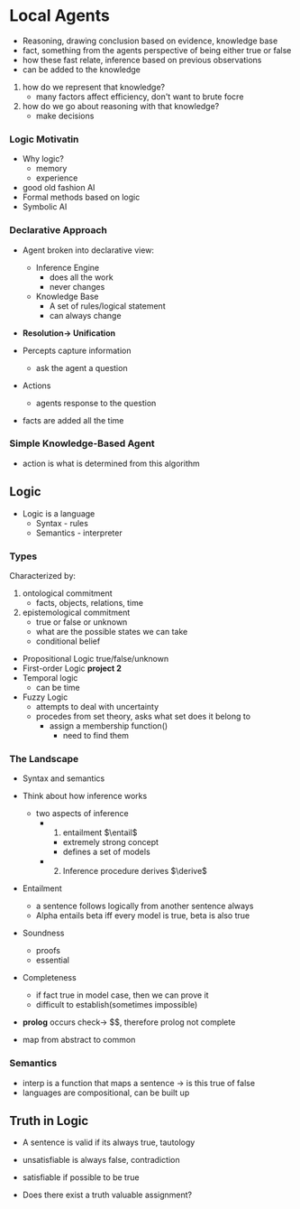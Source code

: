 # Local Agents
* Reasoning, drawing conclusion based on evidence, knowledge base 
* fact, something from the agents perspective of being either true or false
* how these fast relate, inference based on previous observations
* can be added to the knowledge
1. how do we represent that knowledge?
    * many factors affect efficiency, don't want to brute focre
2. how do we go about reasoning with that knowledge?
    * make decisions
### Logic Motivatin
* Why logic? 
    * memory
    * experience
* good old fashion AI
* Formal methods based on logic
* Symbolic AI
### Declarative Approach
* Agent broken into declarative view:
    * Inference Engine
        * does all the work
        * never changes
    * Knowledge Base
        * A set of rules/logical statement
        * can always change
* **Resolution-> Unification**
* Percepts capture information
    * ask the agent a question
* Actions
    * agents response to the question

* facts are added all the time
### Simple Knowledge-Based Agent
* action is what is determined from this algorithm
## Logic
* Logic is a language
    * Syntax - rules 
    * Semantics - interpreter
### Types
Characterized by:
1. ontological commitment
    * facts, objects, relations, time
2. epistemological commitment
    * true or false or unknown
    * what are the possible states we can take
    * conditional belief
* Propositional Logic
    true/false/unknown
* First-order Logic
    **project 2**
* Temporal logic
    * can be time
* Fuzzy Logic
    * attempts to deal with uncertainty
    * procedes from set theory, asks what set does it belong to
        * assign a membership function()
            * need to find them
### The Landscape
* Syntax and semantics
* Think about how inference works
    * two aspects of inference
        * 1. entailment $\entail$
            * extremely strong concept
            * defines a set of models
        * 2. Inference procedure derives $\derive$
* Entailment
    * a sentence follows logically from another sentence always
    * Alpha entails beta iff every model is true, beta is also true
* Soundness 
    * proofs
    * essential
* Completeness
    * if fact true in model case, then we can prove it
    * difficult to establish(sometimes impossible)
* **prolog** occurs check-> $$, therefore prolog not complete

* map from abstract to common
### Semantics
* interp is a function that maps a sentence -> is this true of false
* languages are compositional, can be built up
## Truth in Logic
* A sentence is valid if its always true, tautology
* unsatisfiable is always false, contradiction
* satisfiable if possible to be true

* Does there exist a truth valuable assignment?







